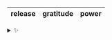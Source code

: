 | release | gratitude | power |
| :-----: | :-------: | :---: |

<details>
  <summary>✨</summary>
  These words are chosen at random each day. New words will appear here tomorrow morning.
</details>